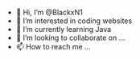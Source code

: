 - 👋 Hi, I’m @BlackxN1
- 👀 I’m interested in coding websites
- 🌱 I’m currently learning Java
- 💞️ I’m looking to collaborate on ...
- 📫 How to reach me ...

<!---
BlackxN1/BlackxN1 is a ✨ special ✨ repository because its `README.md` (this file) appears on your GitHub profile.
You can click the Preview link to take a look at your changes.
--->
